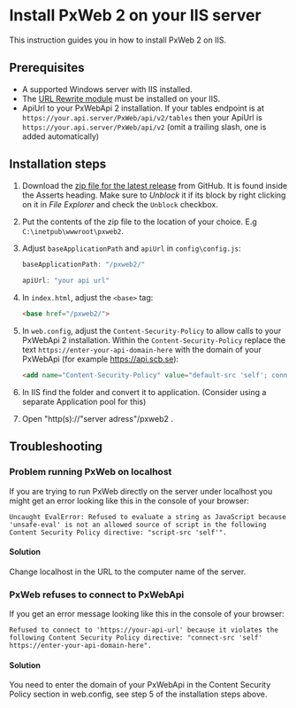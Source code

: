 # Install PxWeb 2 on your IIS server

This instruction guides you in how to install PxWeb 2 on IIS.

## Prerequisites

- A supported Windows server with IIS installed.
- The [URL Rewrite module](https://www.iis.net/downloads/microsoft/url-rewrite) must be installed on your IIS.
- ApiUrl to your PxWebApi 2 installation.
  If your tables endpoint is at `https://your.api.server/PxWeb/api/v2/tables`
  then your ApiUrl is `https://your.api.server/PxWeb/api/v2`  (omit a trailing slash, one is added automatically)

## Installation steps

1. Download the [zip file for the latest release](https://github.com/pxtools/PxWeb2/releases/latest) from GitHub.
  It is found inside the Asserts heading.
  Make sure to _Unblock_ it if its block by right clicking on it in _File Explorer_ and check the `Unblock` checkbox.
2. Put the contents of the zip file to the location of your choice. E.g `C:\inetpub\wwwroot\pxweb2`.
3. Adjust `baseApplicationPath` and `apiUrl` in `config\config.js`:

    ```js
    baseApplicationPath: "/pxweb2/"
        
    apiUrl: "your api url"
    ```

4. In `index.html`, adjust the `<base>` tag:

    ```html
    <base href="/pxweb2/">
    ```

5. In `web.config`, adjust the `Content-Security-Policy` to allow calls to your PxWebApi 2 installation. Within the `Content-Security-Policy` replace the text `https://enter-your-api-domain-here` with the domain of your PxWebApi (for example https://api.scb.se):

    ```html
    <add name="Content-Security-Policy" value="default-src 'self'; connect-src 'self' https://api.scb.se; script-src 'self'" />
    ```

1. In IIS find the folder and convert it to application. (Consider using a separate Application pool for this)

1. Open "http(s)://"server adress"/pxweb2 .

## Troubleshooting

### Problem running PxWeb on localhost

If you are trying to run PxWeb directly on the server under localhost you might get an error looking like this in the console of your browser:

  ```
  Uncaught EvalError: Refused to evaluate a string as JavaScript because 'unsafe-eval' is not an allowed source of script in the following Content Security Policy directive: "script-src 'self'".
  ```

#### Solution

Change localhost in the URL to the computer name of the server.

### PxWeb refuses to connect to PxWebApi

If you get an error message looking like this in the console of your browser:

  ```
  Refused to connect to 'https://your-api-url' because it violates the following Content Security Policy directive: "connect-src 'self' https://enter-your-api-domain-here".
  ```

#### Solution

You need to enter the domain of your PxWebApi in the Content Security Policy section in web.config, see step 5 of the installation steps above.
